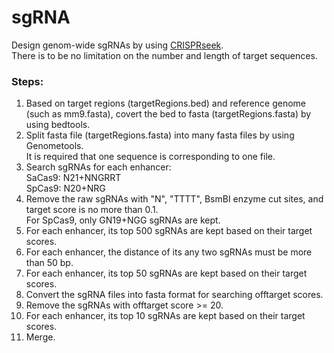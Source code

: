 # sgRNA
Design genom-wide sgRNAs by using [CRISPRseek](http://bioconductor.org/packages/release/bioc/html/CRISPRseek.html).                                             
There is to be no limitation on the number and length of target sequences.                 
                                 
### Steps:                   
1. Based on target regions (targetRegions.bed) and reference genome (such as mm9.fasta),  covert the bed to fasta (targetRegions.fasta) by using bedtools.                                                  
2. Split fasta file (targetRegions.fasta) into many fasta files by using Genometools.    
 It is required that one sequence is corresponding to one file.                                            
3. Search sgRNAs for each enhancer:                      
      SaCas9: N21+NNGRRT                                    
      SpCas9: N20+NRG       
4.  Remove the raw sgRNAs with "N",  "TTTT", BsmBI enzyme cut sites, and target score is no more than 0.1.                                            
       For SpCas9, only GN19+NGG sgRNAs are kept.                           
5.  For each enhancer, its top 500 sgRNAs are kept based on their target scores.                                    
6.  For each enhancer, the distance of its any two sgRNAs must be more than 50 bp.                                          
7.  For each enhancer, its top 50 sgRNAs are kept based on their target scores.                                       
8.  Convert the sgRNA files into fasta format for searching offtarget scores.                          
10. Remove the sgRNAs with  offtarget score >= 20.       
11. For each enhancer, its top 10 sgRNAs are kept based on their target scores.         
12. Merge.            
